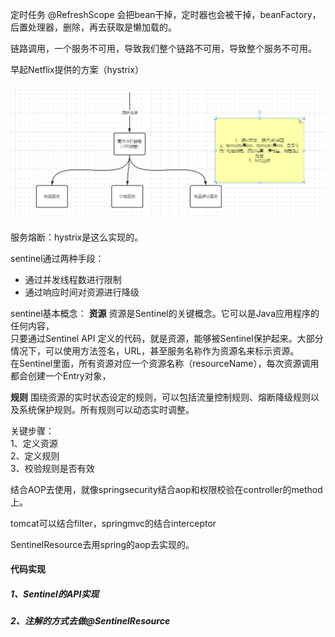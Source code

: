 定时任务
@RefreshScope  会把bean干掉，定时器也会被干掉，beanFactory，后置处理器，删除，再去获取是懒加载的。

链路调用，一个服务不可用，导致我们整个链路不可用，导致整个服务不可用。

早起Netflix提供的方案（hystrix）

![image](../../../images/Snipaste_2022-05-25_21-18-36.png)

服务熔断：hystrix是这么实现的。  

sentinel通过两种手段：
* 通过并发线程数进行限制  
* 通过响应时间对资源进行降级  

sentinel基本概念：
**资源**
资源是Sentinel的关键概念。它可以是Java应用程序的任何内容，  
只要通过Sentinel API 定义的代码，就是资源，能够被Sentinel保护起来。大部分情况下，可以使用方法签名，URL，甚至服务名称作为资源名来标示资源。  
在Sentinel里面，所有资源对应一个资源名称（resourceName），每次资源调用都会创建一个Entry对象，

**规则**
围绕资源的实时状态设定的规则，可以包括流量控制规则、熔断降级规则以及系统保护规则。所有规则可以动态实时调整。

关键步骤：  
1、定义资源  
2、定义规则  
3、校验规则是否有效  

结合AOP去使用，就像springsecurity结合aop和权限校验在controller的method上。

tomcat可以结合filter，springmvc的结合interceptor  

SentinelResource去用spring的aop去实现的。  

#### 代码实现
##### 1、Sentinel的API实现

##### 2、注解的方式去做@SentinelResource
